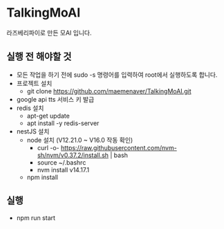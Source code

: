 # TalkingMoAI

라즈베리파이로 만든 모AI 입니다.

## 실행 전 해야할 것

-   모든 작업을 하기 전에 sudo -s 명령어를 입력하여 root에서 실행하도록 합니다.
-   프로젝트 설치
    -   git clone https://github.com/maemenaver/TalkingMoAI.git
-   google api tts 서비스 키 발급
-   redis 설치
    -   apt-get update
    -   apt install -y redis-server
-   nestJS 설치
    -   node 설치 (V12.21.0 ~ V16.0 작동 확인)
        -   curl -o- https://raw.githubusercontent.com/nvm-sh/nvm/v0.37.2/install.sh | bash
        -   source ~/.bashrc
        -   nvm install v14.17.1
    -   npm install

## 실행

-   npm run start
